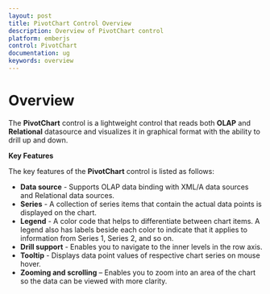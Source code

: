 ```yaml
---
layout: post
title: PivotChart Control Overview 
description: Overview of PivotChart control 
platform: emberjs
control: PivotChart
documentation: ug
keywords: overview
---
```


# Overview

The **PivotChart** control is a lightweight control that reads both **OLAP** and **Relational** datasource and visualizes it in graphical format with the ability to drill up and down.

**Key Features**

The key features of the **PivotChart** control is listed as follows:

* **Data source** - Supports OLAP data binding with XML/A data sources and Relational data sources.
* **Series** - A collection of series items that contain the actual data points is displayed on the chart.
* **Legend** - A color code that helps to differentiate between chart items. A legend also has labels beside each color to indicate that it applies to information from Series 1, Series 2, and so on.
* **Drill support** - Enables you to navigate to the inner levels in the row axis. 
* **Tooltip** - Displays data point values of respective chart series on mouse hover.
* **Zooming and scrolling** – Enables you to zoom into an area of the chart so the data can be viewed with more clarity.
